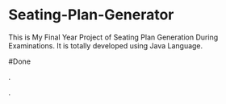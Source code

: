 # Seating-Plan-Generator

This is My Final Year Project of Seating Plan Generation During Examinations. It is totally developed using Java Language.

























#Done
































































.




































































































































































































































































































































































































































































































.






































